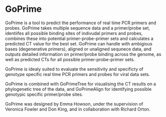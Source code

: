 # GoPrime
GoPrime is a tool to predict the performance of real time PCR primers and probes. GoPrime takes multiple sequence data and a primer/probe set, identiifes all possible binding sites of indivudal primers and probes, combines these into potential primer-probe-primer sets and calculates a predicted CT value for the best set. GoPrime can handle with ambigious bases (degenerative primers), aligned or unaligned sequnece data, and outputs detailed information on primer/probe binding across the genome, as well as predicted CTs for all possible primer-probe-primer sets. 

GoPrime is idealy suited to evaluate the sensitivity and specificty of genotype specific real time PCR primers and probes for viral data sets.

GoPrime is combined with GoPrimeTree for visualising the CT results on a phylogenetic tree of the data, and GoPrimeAlign for identifying possible genotypic specific primer/probe sites.

GoPrime was designed by Emma Howson, under the supervision of Veronica Fowler and Don King, and in collaboration with Richard Orton.

